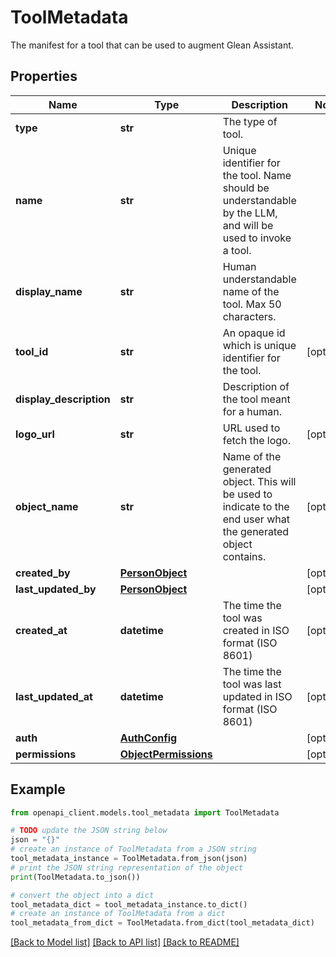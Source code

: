 # ToolMetadata

The manifest for a tool that can be used to augment Glean Assistant.

## Properties

Name | Type | Description | Notes
------------ | ------------- | ------------- | -------------
**type** | **str** | The type of tool. | 
**name** | **str** | Unique identifier for the tool. Name should be understandable by the LLM, and will be used to invoke a tool. | 
**display_name** | **str** | Human understandable name of the tool. Max 50 characters. | 
**tool_id** | **str** | An opaque id which is unique identifier for the tool. | [optional] 
**display_description** | **str** | Description of the tool meant for a human. | 
**logo_url** | **str** | URL used to fetch the logo. | [optional] 
**object_name** | **str** | Name of the generated object. This will be used to indicate to the end user what the generated object contains. | [optional] 
**created_by** | [**PersonObject**](PersonObject.md) |  | [optional] 
**last_updated_by** | [**PersonObject**](PersonObject.md) |  | [optional] 
**created_at** | **datetime** | The time the tool was created in ISO format (ISO 8601) | [optional] 
**last_updated_at** | **datetime** | The time the tool was last updated in ISO format (ISO 8601) | [optional] 
**auth** | [**AuthConfig**](AuthConfig.md) |  | [optional] 
**permissions** | [**ObjectPermissions**](ObjectPermissions.md) |  | [optional] 

## Example

```python
from openapi_client.models.tool_metadata import ToolMetadata

# TODO update the JSON string below
json = "{}"
# create an instance of ToolMetadata from a JSON string
tool_metadata_instance = ToolMetadata.from_json(json)
# print the JSON string representation of the object
print(ToolMetadata.to_json())

# convert the object into a dict
tool_metadata_dict = tool_metadata_instance.to_dict()
# create an instance of ToolMetadata from a dict
tool_metadata_from_dict = ToolMetadata.from_dict(tool_metadata_dict)
```
[[Back to Model list]](../README.md#documentation-for-models) [[Back to API list]](../README.md#documentation-for-api-endpoints) [[Back to README]](../README.md)


